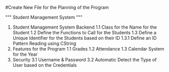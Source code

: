#Create New File for the Planning of the Program

""" Student Management System """

1. Student Management System Backend
    1.1 Class for the Name for the Student
    1.2 Define the Functions to Call for the Students
    1.3 Define a Unique Identifier for the Students based on their ID
        1.3.1 Define an ID Pattern Reading using CString
2. Features for the Program
    1.1 Grades
    1.2 Attendance
    1.3 Calendar System for the Year
3. Security
    3.1 Username & Password
    3.2 Automatic Detect the Type of User based on the Credentials
